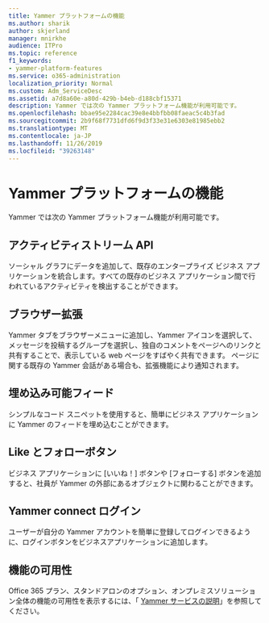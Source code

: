 ```yaml
---
title: Yammer プラットフォームの機能
ms.author: sharik
author: skjerland
manager: mnirkhe
audience: ITPro
ms.topic: reference
f1_keywords:
- yammer-platform-features
ms.service: o365-administration
localization_priority: Normal
ms.custom: Adm_ServiceDesc
ms.assetid: a7d8a60e-a80d-429b-b4eb-d188cbf15371
description: Yammer では次の Yammer プラットフォーム機能が利用可能です。
ms.openlocfilehash: bbae95e2284cac39e8e4bbfbb08faeac5c4b3fad
ms.sourcegitcommit: 2b9f68f7731dfd6f9d3f33e31e6303e81985ebb2
ms.translationtype: MT
ms.contentlocale: ja-JP
ms.lasthandoff: 11/26/2019
ms.locfileid: "39263148"
---
```

# <a name="yammer-platform-features"></a>Yammer プラットフォームの機能

Yammer では次の Yammer プラットフォーム機能が利用可能です。
 
## <a name="activity-stream-api"></a>アクティビティストリーム API

ソーシャル グラフにデータを追加して、既存のエンタープライズ ビジネス アプリケーションを統合します。すべての既存のビジネス アプリケーション間で行われているアクティビティを検出することができます。
  
## <a name="browser-extension"></a>ブラウザー拡張

Yammer タブをブラウザーメニューに追加し、Yammer アイコンを選択して、メッセージを投稿するグループを選択し、独自のコメントをページへのリンクと共有することで、表示している web ページをすばやく共有できます。 ページに関する既存の Yammer 会話がある場合も、拡張機能により通知されます。 

## <a name="embeddable-feeds"></a>埋め込み可能フィード

シンプルなコード スニペットを使用すると、簡単にビジネス アプリケーションに Yammer のフィードを埋め込むことができます。
  
## <a name="like-and-follow-buttons"></a>Like とフォローボタン

ビジネス アプリケーションに [いいね！] ボタンや [フォローする] ボタンを追加すると、社員が Yammer の外部にあるオブジェクトに関わることができます。
  
## <a name="yammer-connect-login"></a>Yammer connect ログイン

ユーザーが自分の Yammer アカウントを簡単に登録してログインできるように、ログインボタンをビジネスアプリケーションに追加します。

## <a name="feature-availability"></a>機能の可用性

Office 365 プラン、スタンドアロンのオプション、オンプレミスソリューション全体の機能の可用性を表示するには、「 [Yammer サービスの説明](yammer-service-description.md)」を参照してください。
  


